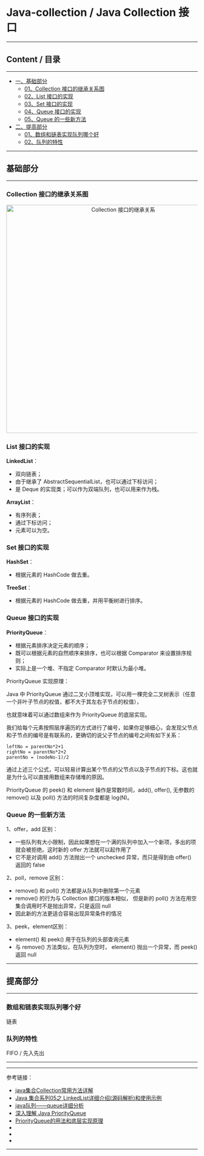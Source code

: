 # Java-collection / Java Collection 接口

---

## Content / 目录

---

- [一、基础部分](#基础部分)
    - [01、Collection 接口的继承关系图](#Collection-接口的继承关系图)
    - [02、List 接口的实现](#List-接口的实现)
    - [03、Set 接口的实现](#Set-接口的实现)
    - [04、Queue 接口的实现](#Queue-接口的实现)
    - [05、Queue 的一些新方法](#Queue-的一些新方法)
- [二、提高部分](#提高部分)
    - [01、数组和链表实现队列哪个好](#数组和链表实现队列哪个好)
    - [02、队列的特性](#队列的特性)

---

## 基础部分

---

### Collection 接口的继承关系图

<div align="center">
<img width="600"  alt="Collection 接口的继承关系" src="https://github.com/bourneo/self-cultivation-of-a-software-engineer/blob/master/7_image/java/Java-collection.webp"/></div>

### List 接口的实现

**LinkedList**：

- 双向链表；
- 由于继承了 AbstractSequentialList，也可以通过下标访问；
- 是 Deque 的实现类；可以作为双端队列，也可以用来作为栈。

**ArrayList**：

- 有序列表；
- 通过下标访问；
- 元素可以为空。

### Set 接口的实现

**HashSet**：

- 根据元素的 HashCode 做去重。

**TreeSet**：

- 根据元素的 HashCode 做去重，并用平衡树进行排序。

### Queue 接口的实现

**PriorityQueue**：

- 根据元素排序决定元素的顺序；
- 既可以根据元素的自然顺序来排序，也可以根据 Comparator 来设置排序规则；
- 实际上是一个堆、不指定 Comparator 时默认为最小堆。

PriorityQueue 实现原理：

Java 中 PriorityQueue 通过二叉小顶堆实现，可以用一棵完全二叉树表示（任意一个非叶子节点的权值，都不大于其左右子节点的权值），

也就意味着可以通过数组来作为 PriorityQueue 的底层实现。

我们给每个元素按照层序遍历的方式进行了编号，如果你足够细心，会发现父节点和子节点的编号是有联系的，更确切的说父子节点的编号之间有如下关系：

    leftNo = parentNo*2+1
    rightNo = parentNo*2+2
    parentNo = (nodeNo-1)/2

通过上述三个公式，可以轻易计算出某个节点的父节点以及子节点的下标。这也就是为什么可以直接用数组来存储堆的原因。

PriorityQueue 的 peek() 和 element 操作是常数时间，add(), offer(), 无参数的 remove() 以及 poll() 方法的时间复杂度都是 log(N)。

### Queue 的一些新方法

1、offer，add 区别：

- 一些队列有大小限制，因此如果想在一个满的队列中加入一个新项，多出的项就会被拒绝。这时新的 offer 方法就可以起作用了
- 它不是对调用 add() 方法抛出一个 unchecked 异常，而只是得到由 offer() 返回的 false

2、poll，remove 区别：

- remove() 和 poll() 方法都是从队列中删除第一个元素
- remove() 的行为与 Collection 接口的版本相似， 但是新的 poll() 方法在用空集合调用时不是抛出异常，只是返回 null
- 因此新的方法更适合容易出现异常条件的情况

3、peek，element区别：

- element() 和 peek() 用于在队列的头部查询元素
- 与 remove() 方法类似，在队列为空时， element() 抛出一个异常，而 peek() 返回 null

---

## 提高部分

---

### 数组和链表实现队列哪个好

链表

### 队列的特性

FIFO / 先入先出

---


---

参考链接：

- [java集合Collection常用方法详解](https://blog.csdn.net/javaee_gao/article/details/96372530)
- [Java 集合系列05之 LinkedList详细介绍(源码解析)和使用示例](https://www.cnblogs.com/skywang12345/p/3308807.html)
- [java队列——queue详细分析](https://www.cnblogs.com/lemon-flm/p/7877898.html)
- [深入理解 Java PriorityQueue](https://www.cnblogs.com/CarpenterLee/p/5488070.html)
- [PriorityQueue的用法和底层实现原理](https://blog.csdn.net/u010623927/article/details/87179364)
- []()
- []()
- []()

---

